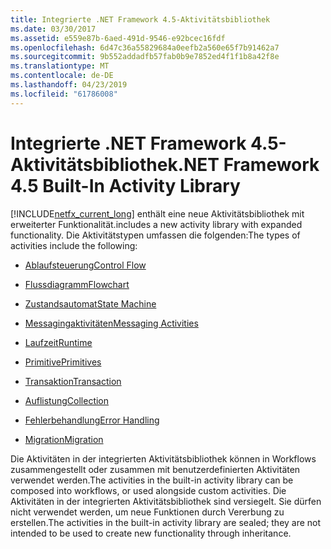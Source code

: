 ```yaml
---
title: Integrierte .NET Framework 4.5-Aktivitätsbibliothek
ms.date: 03/30/2017
ms.assetid: e559e87b-6aed-491d-9546-e92bcec16fdf
ms.openlocfilehash: 6d47c36a55829684a0eefb2a560e65f7b91462a7
ms.sourcegitcommit: 9b552addadfb57fab0b9e7852ed4f1f1b8a42f8e
ms.translationtype: MT
ms.contentlocale: de-DE
ms.lasthandoff: 04/23/2019
ms.locfileid: "61786008"
---
```

# <a name="net-framework-45-built-in-activity-library"></a><span data-ttu-id="d2885-102">Integrierte .NET Framework 4.5-Aktivitätsbibliothek</span><span class="sxs-lookup"><span data-stu-id="d2885-102">.NET Framework 4.5 Built-In Activity Library</span></span>

[!INCLUDE[netfx_current_long](../../../includes/netfx-current-long-md.md)] <span data-ttu-id="d2885-103">enthält eine neue Aktivitätsbibliothek mit erweiterter Funktionalität.</span><span class="sxs-lookup"><span data-stu-id="d2885-103">includes a new activity library with expanded functionality.</span></span> <span data-ttu-id="d2885-104">Die Aktivitätstypen umfassen die folgenden:</span><span class="sxs-lookup"><span data-stu-id="d2885-104">The types of activities include the following:</span></span>

- [<span data-ttu-id="d2885-105">Ablaufsteuerung</span><span class="sxs-lookup"><span data-stu-id="d2885-105">Control Flow</span></span>](control-flow-activities-in-wf.md)

- [<span data-ttu-id="d2885-106">Flussdiagramm</span><span class="sxs-lookup"><span data-stu-id="d2885-106">Flowchart</span></span>](flowchart-activities-in-wf.md)

- [<span data-ttu-id="d2885-107">Zustandsautomat</span><span class="sxs-lookup"><span data-stu-id="d2885-107">State Machine</span></span>](state-machine-activities-in-wf.md)

- [<span data-ttu-id="d2885-108">Messagingaktivitäten</span><span class="sxs-lookup"><span data-stu-id="d2885-108">Messaging Activities</span></span>](../wcf/feature-details/messaging-activities.md)

- [<span data-ttu-id="d2885-109">Laufzeit</span><span class="sxs-lookup"><span data-stu-id="d2885-109">Runtime</span></span>](runtime-activities-in-wf.md)

- [<span data-ttu-id="d2885-110">Primitive</span><span class="sxs-lookup"><span data-stu-id="d2885-110">Primitives</span></span>](primitives-activities-in-wf.md)

- [<span data-ttu-id="d2885-111">Transaktion</span><span class="sxs-lookup"><span data-stu-id="d2885-111">Transaction</span></span>](transaction-activities-in-wf.md)

- [<span data-ttu-id="d2885-112">Auflistung</span><span class="sxs-lookup"><span data-stu-id="d2885-112">Collection</span></span>](collection-activities-in-wf.md)

- [<span data-ttu-id="d2885-113">Fehlerbehandlung</span><span class="sxs-lookup"><span data-stu-id="d2885-113">Error Handling</span></span>](error-handling-activities-in-wf.md)

- [<span data-ttu-id="d2885-114">Migration</span><span class="sxs-lookup"><span data-stu-id="d2885-114">Migration</span></span>](migration-activity-in-wf.md)

<span data-ttu-id="d2885-115">Die Aktivitäten in der integrierten Aktivitätsbibliothek können in Workflows zusammengestellt oder zusammen mit benutzerdefinierten Aktivitäten verwendet werden.</span><span class="sxs-lookup"><span data-stu-id="d2885-115">The activities in the built-in activity library can be composed into workflows, or used alongside custom activities.</span></span> <span data-ttu-id="d2885-116">Die Aktivitäten in der integrierten Aktivitätsbibliothek sind versiegelt. Sie dürfen nicht verwendet werden, um neue Funktionen durch Vererbung zu erstellen.</span><span class="sxs-lookup"><span data-stu-id="d2885-116">The activities in the built-in activity library are sealed; they are not intended to be used to create new functionality through inheritance.</span></span>
